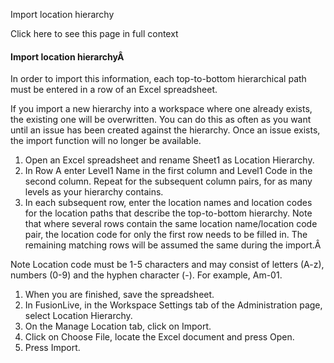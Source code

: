 Import location hierarchy

Click here to see this page in full context

####  Import location hierarchyÂ

In order to import this information, each top-to-bottom hierarchical path must
be entered in a row of an Excel spreadsheet.

If you import a new hierarchy into a workspace where one already exists, the
existing one will be overwritten. You can do this as often as you want until
an issue has been created against the hierarchy. Once an issue exists, the
import function will no longer be available.

  1. Open an Excel spreadsheet and rename Sheet1 as Location Hierarchy. 
  2. In Row A enter Level1 Name in the first column and Level1 Code in the second column. Repeat for the subsequent column pairs, for as many levels as your hierarchy contains. 
  3. In each subsequent row, enter the location names and location codes for the location paths that describe the top-to-bottom hierarchy. Note that where several rows contain the same location name/location code pair, the location code for only the first row needs to be filled in. The remaining matching rows will be assumed the same during the import.Â 

Note  Location code must be 1-5 characters and may consist of letters (A-z),
numbers (0-9) and the hyphen character (-). For example, Am-01.

  1. When you are finished, save the spreadsheet. 
  2. In FusionLive, in the Workspace Settings tab of the Administration page, select Location Hierarchy. 
  3. On the Manage Location tab, click on Import. 
  4. Click on Choose File, locate the Excel document and press Open. 
  5. Press Import. 

